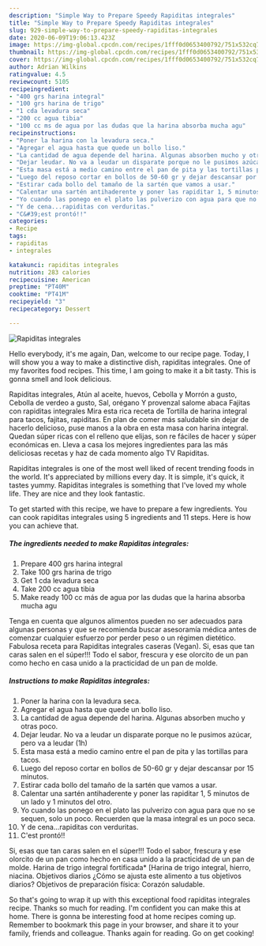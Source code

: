 ```yaml
---
description: "Simple Way to Prepare Speedy Rapiditas integrales"
title: "Simple Way to Prepare Speedy Rapiditas integrales"
slug: 929-simple-way-to-prepare-speedy-rapiditas-integrales
date: 2020-06-09T19:06:13.423Z
image: https://img-global.cpcdn.com/recipes/1fff0d0653400792/751x532cq70/rapiditas-integrales-foto-principal.jpg
thumbnail: https://img-global.cpcdn.com/recipes/1fff0d0653400792/751x532cq70/rapiditas-integrales-foto-principal.jpg
cover: https://img-global.cpcdn.com/recipes/1fff0d0653400792/751x532cq70/rapiditas-integrales-foto-principal.jpg
author: Adrian Wilkins
ratingvalue: 4.5
reviewcount: 5105
recipeingredient:
- "400 grs harina integral"
- "100 grs harina de trigo"
- "1 cda levadura seca"
- "200 cc agua tibia"
- "100 cc ms de agua por las dudas que la harina absorba mucha agu"
recipeinstructions:
- "Poner la harina con la levadura seca."
- "Agregar el agua hasta que quede un bollo liso."
- "La cantidad de agua depende del harina. Algunas absorben mucho y otras poco."
- "Dejar leudar. No va a leudar un disparate porque no le pusimos azúcar, pero va a leudar (1h)"
- "Esta masa está a medio camino entre el pan de pita y las tortillas para tacos."
- "Luego del reposo cortar en bollos de 50-60 gr y dejar descansar por 15 minutos."
- "Estirar cada bollo del tamaño de la sartén que vamos a usar."
- "Calentar una sartén antihaderente y poner las rapiditar 1, 5 minutos de un lado y 1 minutos del otro."
- "Yo cuando las ponego en el plato las pulverizo con agua para que no se sequen, solo un poco. Recuerden que la masa integral es un poco seca."
- "Y de cena...rapiditas con verduritas."
- "C&#39;est prontó!!"
categories:
- Recipe
tags:
- rapiditas
- integrales

katakunci: rapiditas integrales 
nutrition: 283 calories
recipecuisine: American
preptime: "PT40M"
cooktime: "PT41M"
recipeyield: "3"
recipecategory: Dessert

---
```



![Rapiditas integrales](https://img-global.cpcdn.com/recipes/1fff0d0653400792/751x532cq70/rapiditas-integrales-foto-principal.jpg)

Hello everybody, it's me again, Dan, welcome to our recipe page. Today, I will show you a way to make a distinctive dish, rapiditas integrales. One of my favorites food recipes. This time, I am going to make it a bit tasty. This is gonna smell and look delicious.

Rapiditas integrales, Atún al aceite, huevos, Cebolla y Morrón a gusto, Cebolla de verdeo a gusto, Sal, orégano Y provenzal salome abaca Fajitas con rapiditas integrales Mira esta rica receta de Tortilla de harina integral para tacos, fajitas, rapiditas. En plan de comer más saludable sin dejar de hacerlo delicioso, puse manos a la obra en esta masa con harina integral. Quedan súper ricas con el relleno que elijas, son re fáciles de hacer y súper económicas en. Lleva a casa los mejores ingredientes para las más deliciosas recetas y haz de cada momento algo TV Rapiditas.

Rapiditas integrales is one of the most well liked of recent trending foods in the world. It's appreciated by millions every day. It is simple, it's quick, it tastes yummy. Rapiditas integrales is something that I've loved my whole life. They are nice and they look fantastic.


To get started with this recipe, we have to prepare a few ingredients. You can cook rapiditas integrales using 5 ingredients and 11 steps. Here is how you can achieve that.

<!--inarticleads1-->

##### The ingredients needed to make Rapiditas integrales:

1. Prepare 400 grs harina integral
1. Take 100 grs harina de trigo
1. Get 1 cda levadura seca
1. Take 200 cc agua tibia
1. Make ready 100 cc más de agua por las dudas que la harina absorba mucha agu


Tenga en cuenta que algunos alimentos pueden no ser adecuados para algunas personas y que se recomienda buscar asesoramía médica antes de comenzar cualquier esfuerzo por perder peso o un régimen dietético. Fabulosa receta para Rapiditas integrales caseras (Vegan). Si, esas que tan caras salen en el súper!!! Todo el sabor, frescura y ese olorcito de un pan como hecho en casa unido a la practicidad de un pan de molde. 

<!--inarticleads2-->

##### Instructions to make Rapiditas integrales:

1. Poner la harina con la levadura seca.
1. Agregar el agua hasta que quede un bollo liso.
1. La cantidad de agua depende del harina. Algunas absorben mucho y otras poco.
1. Dejar leudar. No va a leudar un disparate porque no le pusimos azúcar, pero va a leudar (1h)
1. Esta masa está a medio camino entre el pan de pita y las tortillas para tacos.
1. Luego del reposo cortar en bollos de 50-60 gr y dejar descansar por 15 minutos.
1. Estirar cada bollo del tamaño de la sartén que vamos a usar.
1. Calentar una sartén antihaderente y poner las rapiditar 1, 5 minutos de un lado y 1 minutos del otro.
1. Yo cuando las ponego en el plato las pulverizo con agua para que no se sequen, solo un poco. Recuerden que la masa integral es un poco seca.
1. Y de cena...rapiditas con verduritas.
1. C&#39;est prontó!!


Si, esas que tan caras salen en el súper!!! Todo el sabor, frescura y ese olorcito de un pan como hecho en casa unido a la practicidad de un pan de molde. Harina de trigo integral fortificada* [Harina de trigo integral, hierro, niacina. Objetivos diarios ¿Cómo se ajusta este alimento a tus objetivos diarios? Objetivos de preparación física: Corazón saludable. 

So that's going to wrap it up with this exceptional food rapiditas integrales recipe. Thanks so much for reading. I'm confident you can make this at home. There is gonna be interesting food at home recipes coming up. Remember to bookmark this page in your browser, and share it to your family, friends and colleague. Thanks again for reading. Go on get cooking!
